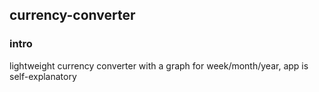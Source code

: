 ## currency-converter

### intro

lightweight currency converter with a graph for week/month/year, app is self-explanatory
